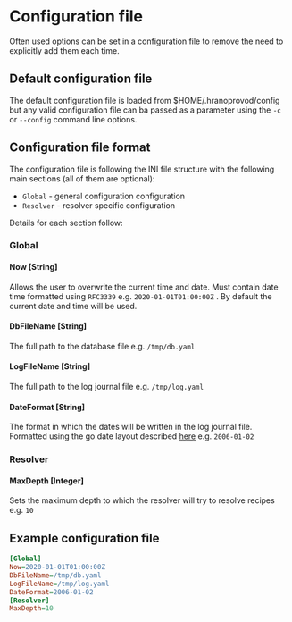 # Configuration file

Often used options can be set in a configuration file to remove the need to
explicitly add them each time.

## Default configuration file

The default configuration file is loaded from $HOME/.hranoprovod/config but
any valid configuration file can ba passed as a parameter using the `-c` or
`--config` command line options.

## Configuration file format

The configuration file is following the INI file structure with the following
main sections (all of them are optional):

* `Global` - general configuration configuration
* `Resolver` - resolver specific configuration

Details for each section follow:

### Global

#### Now [String]

Allows the user to overwrite the current time and date. Must contain date time
formatted using `RFC3339` e.g. `2020-01-01T01:00:00Z` . By default the current
date and time will be used.

#### DbFileName [String]

The full path to the database file e.g. `/tmp/db.yaml`

#### LogFileName [String]

The full path to the log journal file e.g. `/tmp/log.yaml`

#### DateFormat [String]

The format in which the dates will be written in the log journal file. Formatted
using the go date layout described [here](https://pkg.go.dev/time#pkg-constants)
e.g. `2006-01-02`

### Resolver

#### MaxDepth [Integer]

Sets the maximum depth to which the resolver will try to resolve recipes
e.g. `10`

## Example configuration file

```ini
[Global]
Now=2020-01-01T01:00:00Z
DbFileName=/tmp/db.yaml
LogFileName=/tmp/log.yaml
DateFormat=2006-01-02
[Resolver]
MaxDepth=10
```
